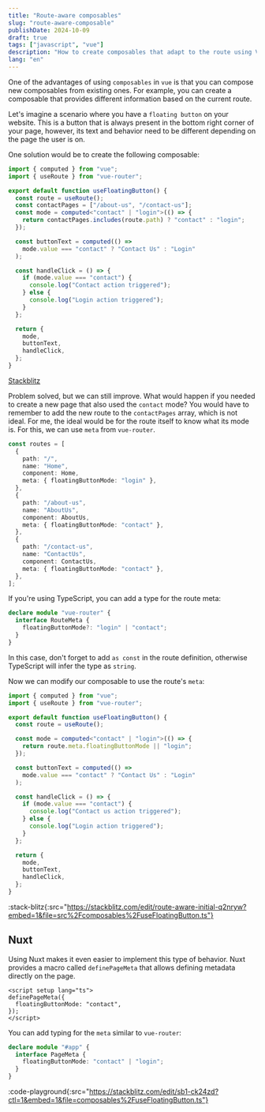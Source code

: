 ```yaml
---
title: "Route-aware composables"
slug: "route-aware-composable"
publishDate: 2024-10-09
draft: true
tags: ["javascript", "vue"]
description: "How to create composables that adapt to the route using Vue 3 and Vue Router"
lang: "en"
---
```


One of the advantages of using `composables` in `vue` is that you can compose new composables from existing ones. For example, you can create a composable that provides different information based on the current route.

Let's imagine a scenario where you have a `floating button` on your website. This is a button that is always present in the bottom right corner of your page, however, its text and behavior need to be different depending on the page the user is on.

One solution would be to create the following composable:

```typescript
import { computed } from "vue";
import { useRoute } from "vue-router";

export default function useFloatingButton() {
  const route = useRoute();
  const contactPages = ["/about-us", "/contact-us"];
  const mode = computed<"contact" | "login">(() => {
    return contactPages.includes(route.path) ? "contact" : "login";
  });

  const buttonText = computed(() =>
    mode.value === "contact" ? "Contact Us" : "Login"
  );

  const handleClick = () => {
    if (mode.value === "contact") {
      console.log("Contact action triggered");
    } else {
      console.log("Login action triggered");
    }
  };

  return {
    mode,
    buttonText,
    handleClick,
  };
}
```

[Stackblitz](https://stackblitz.com/edit/route-aware-initial?file=src%2Fcomposables%2FuseFloatingButton.ts)

Problem solved, but we can still improve. What would happen if you needed to create a new page that also used the `contact` mode? You would have to remember to add the new route to the `contactPages` array, which is not ideal. For me, the ideal would be for the route itself to know what its mode is. For this, we can use `meta` from `vue-router`.

```typescript
const routes = [
  {
    path: "/",
    name: "Home",
    component: Home,
    meta: { floatingButtonMode: "login" },
  },
  {
    path: "/about-us",
    name: "AboutUs",
    component: AboutUs,
    meta: { floatingButtonMode: "contact" },
  },
  {
    path: "/contact-us",
    name: "ContactUs",
    component: ContactUs,
    meta: { floatingButtonMode: "contact" },
  },
];
```

If you're using TypeScript, you can add a type for the route meta:

```typescript
declare module "vue-router" {
  interface RouteMeta {
    floatingButtonMode?: "login" | "contact";
  }
}
```

In this case, don't forget to add `as const` in the route definition, otherwise TypeScript will infer the type as `string`.

Now we can modify our composable to use the route's `meta`:

```typescript
import { computed } from "vue";
import { useRoute } from "vue-router";

export default function useFloatingButton() {
  const route = useRoute();

  const mode = computed<"contact" | "login">(() => {
    return route.meta.floatingButtonMode || "login";
  });

  const buttonText = computed(() =>
    mode.value === "contact" ? "Contact Us" : "Login"
  );

  const handleClick = () => {
    if (mode.value === "contact") {
      console.log("Contact us action triggered");
    } else {
      console.log("Login action triggered");
    }
  };

  return {
    mode,
    buttonText,
    handleClick,
  };
}
```

:stack-blitz{:src="https://stackblitz.com/edit/route-aware-initial-q2nryw?embed=1&file=src%2Fcomposables%2FuseFloatingButton.ts"}

## Nuxt

Using Nuxt makes it even easier to implement this type of behavior. Nuxt provides a macro called `definePageMeta` that allows defining metadata directly on the page.

```vue
<script setup lang="ts">
definePageMeta({
  floatingButtonMode: "contact",
});
</script>
```

You can add typing for the `meta` similar to `vue-router`:

```typescript
declare module "#app" {
  interface PageMeta {
    floatingButtonMode: "contact" | "login";
  }
}
```

:code-playground{:src="https://stackblitz.com/edit/sb1-ck24zd?ctl=1&embed=1&file=composables%2FuseFloatingButton.ts"}
